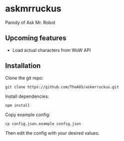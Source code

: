 # askmrruckus
Parody of Ask Mr. Robot

## Upcoming features
- Load actual characters from WoW API

## Installation
Clone the git repo:

    git clone https://github.com/TheAOS/askmrruckus.git
    
Install dependencies:

    npm install

Copy example config:

    cp config.json.example config.json

Then edit the config with your desired values.
